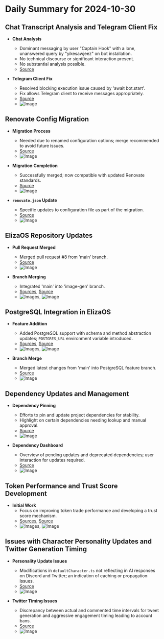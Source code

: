 # Daily Summary for 2024-10-30

## Chat Transcript Analysis and Telegram Client Fix
- **Chat Analysis**
  - Dominant messaging by user "Captain Hook" with a lone, unanswered query by "yikesawjeez" on bot installation.
  - No technical discourse or significant interaction present.
  - No substantial analysis possible.
  - [Source](https://discord.com/channels/1253563208833433701/1326603270893867064)

- **Telegram Client Fix**
  - Resolved blocking execution issue caused by 'await bot.start'.
  - Fix allows Telegram client to receive messages appropriately.
  - [Source](https://github.com/elizaOS/eliza/pull/103)
  - ![Image](https://opengraph.githubassets.com/1/elizaOS/eliza/pull/103)

## Renovate Config Migration
- **Migration Process**
  - Needed due to renamed configuration options; merge recommended to avoid future issues.
  - [Source](https://github.com/elizaOS/eliza/pull/80)
  - ![Image](https://opengraph.githubassets.com/1/elizaOS/eliza/pull/80)

- **Migration Completion**
  - Successfully merged; now compatible with updated Renovate standards.
  - [Source](https://github.com/elizaOS/eliza/commit/2729621d8c1aace3473585ea79365cbc74a45ef0)
  - ![Image](https://opengraph.githubassets.com/1/elizaOS/eliza/commit/2729621d8c1aace3473585ea79365cbc74a45ef0)

- **`renovate.json` Update**
  - Specific updates to configuration file as part of the migration.
  - [Source](https://github.com/elizaOS/eliza/commit/d8d86e0550c93bbb6a2a89164c1e05a304e3df36)
  - ![Image](https://opengraph.githubassets.com/1/elizaOS/eliza/commit/d8d86e0550c93bbb6a2a89164c1e05a304e3df36)

## ElizaOS Repository Updates
- **Pull Request Merged**
  - Merged pull request #8 from 'main' branch.
  - [Source](https://github.com/elizaOS/eliza/commit/9c587462970a25a1e12350d6fa3a94716f6061f8)
  - ![Image](https://opengraph.githubassets.com/1/elizaOS/eliza/commit/9c587462970a25a1e12350d6fa3a94716f6061f8)

- **Branch Merging**
  - Integrated 'main' into 'image-gen' branch.
  - [Sources](https://github.com/elizaOS/eliza/commit/5bcb97d6cf6a75a5f4fe69c18b8eae33b3d242ce), [Source](https://github.com/elizaOS/eliza/commit/320b8fa78587144ea925af4ee5a9b6e2bae7262b)
  - ![Images](https://opengraph.githubassets.com/1/elizaOS/eliza/commit/5bcb97d6cf6a75a5f4fe69c18b8eae33b3d242ce), ![Image](https://opengraph.githubassets.com/1/elizaOS/eliza/commit/320b8fa78587144ea925af4ee5a9b6e2bae7262b)

## PostgreSQL Integration in ElizaOS
- **Feature Addition**
  - Added PostgreSQL support with schema and method abstraction updates; `POSTGRES_URL` environment variable introduced.
  - [Sources](https://github.com/elizaOS/eliza/commit/4c07070806ee348160c4e26feb45a77fa26be465), [Source](https://github.com/elizaOS/eliza/pull/102)
  - ![Images](https://opengraph.githubassets.com/1/elizaOS/eliza/commit/4c07070806ee348160c4e26feb45a77fa26be465), ![Image](https://opengraph.githubassets.com/1/elizaOS/eliza/pull/102)

- **Branch Merge**
  - Merged latest changes from 'main' into PostgreSQL feature branch.
  - [Source](https://github.com/elizaOS/eliza/commit/af9604a062cfb55b0e32e9e569b08c361df9668b)
  - ![Image](https://opengraph.githubassets.com/1/elizaOS/eliza/commit/af9604a062cfb55b0e32e9e569b08c361df9668b)

## Dependency Updates and Management
- **Dependency Pinning**
  - Efforts to pin and update project dependencies for stability.
  - Highlight on certain dependencies needing lookup and manual approval.
  - [Source](https://github.com/elizaOS/eliza/pull/88)
  - ![Image](https://opengraph.githubassets.com/1/elizaOS/eliza/pull/88)

- **Dependency Dashboard**
  - Overview of pending updates and deprecated dependencies; user interaction for updates required.
  - [Source](https://github.com/elizaOS/eliza/issues/79)
  - ![Image](https://opengraph.githubassets.com/1/elizaOS/eliza/issues/79)

## Token Performance and Trust Score Development
- **Initial Work**
  - Focus on improving token trade performance and developing a trust score mechanism.
  - [Sources](https://github.com/elizaOS/eliza/commit/80296c812150ad0f8e81d595aa070abbaf31ee0b), [Source](https://github.com/elizaOS/eliza/pull/101)
  - ![Images](https://opengraph.githubassets.com/1/elizaOS/eliza/commit/80296c812150ad0f8e81d595aa070abbaf31ee0b), ![Image](https://opengraph.githubassets.com/1/elizaOS/eliza/pull/101)

## Issues with Character Personality Updates and Twitter Generation Timing
- **Personality Update Issues**
  - Modifications in `defaultCharacter.ts` not reflecting in AI responses on Discord and Twitter; an indication of caching or propagation issues.
  - [Source](https://github.com/elizaOS/eliza/issues/95)
  - ![Image](https://opengraph.githubassets.com/1/elizaOS/eliza/issues/95)

- **Twitter Timing Issues**
  - Discrepancy between actual and commented time intervals for tweet generation and aggressive engagement timing leading to account bans.
  - [Source](https://github.com/elizaOS/eliza/issues/92)
  - ![Image](https://opengraph.githubassets.com/1/elizaOS/eliza/issues/92)
